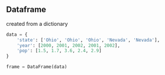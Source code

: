 ## Dataframe

created from a dictionary

```python
data = {
    'state': ['Ohio', 'Ohio', 'Ohio', 'Nevada', 'Nevada'],
    'year': [2000, 2001, 2002, 2001, 2002],
    'pop': [1.5, 1.7, 3.6, 2.4, 2.9]
}

frame = DataFrame(data)
```